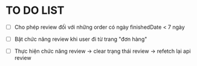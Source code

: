 # TO DO LIST

- [ ] Cho phép review đối với những order có ngày finishedDate < 7 ngày

- [ ] Bật chức năng review khi user đi từ trang "đơn hàng"

- [ ] Thực hiện chức năng review -> clear trạng thái review -> refetch lại api review

